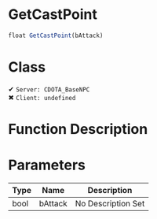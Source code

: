 # GetCastPoint
```js	
float GetCastPoint(bAttack)
```
# Class
✔ `Server: CDOTA_BaseNPC`  
✖ `Client: undefined`  

# Function Description

# Parameters
Type|Name|Description
--|--|--
bool|bAttack|No Description Set

